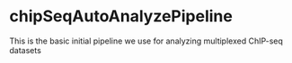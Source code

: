 # chipSeqAutoAnalyzePipeline

This is the basic initial pipeline we use for analyzing multiplexed ChIP-seq datasets
